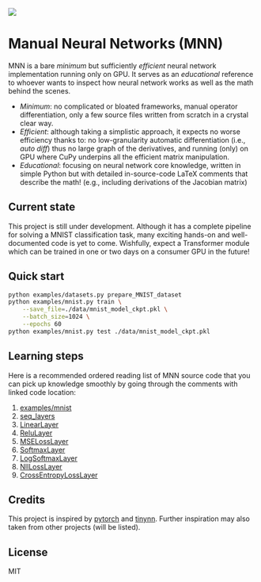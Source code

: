 ![](https://static.simpsonswiki.com/images/thumb/1/19/Noir_Homer.png/339px-Noir_Homer.png)
# Manual Neural Networks (MNN)
MNN is a bare *minimum* but sufficiently *efficient* neural network implementation running only on GPU.
It serves as an *educational* reference to whoever wants to inspect how neural network works as well as the math behind the scenes.

* *Minimum*: no complicated or bloated frameworks, manual operator differentiation, only a few source files written from scratch in a crystal clear way.
* *Efficient*: although taking a simplistic approach, it expects no worse efficiency thanks to: no low-granularity automatic differentiation (i.e., *auto diff*) thus no large graph of the derivatives, and running (only) on GPU where CuPy underpins all the efficient matrix manipulation.
* *Educational*: focusing on neural network core knowledge, written in simple Python but with detailed in-source-code LaTeX comments that describe the math! (e.g., including derivations of the Jacobian matrix)

## Current state
This project is still under development.
Although it has a complete pipeline for solving a MNIST classification task, many exciting hands-on and well-documented code is yet to come.
Wishfully, expect a Transformer module which can be trained in one or two days on a consumer GPU in the future!

## Quick start
```sh
python examples/datasets.py prepare_MNIST_dataset
python examples/mnist.py train \
    --save_file=./data/mnist_model_ckpt.pkl \
    --batch_size=1024 \
    --epochs 60
python examples/mnist.py test ./data/mnist_model_ckpt.pkl 
```

## Learning steps
Here is a recommended ordered reading list of MNN source code that you can pick up knowledge smoothly by going through the comments with linked code location:

1. [examples/mnist](examples/mnist.py)
1. [seq_layers](docs/mnn.seq_layers.md)
1. [LinearLayer](docs/mnn.layer.LinearLayer.md)
1. [ReluLayer](docs/mnn.layer.ReluLayer.md)
1. [MSELossLayer](docs/mnn.layer.MSELossLayer.md)
1. [SoftmaxLayer](docs/mnn.layer.SoftmaxLayer.md)
1. [LogSoftmaxLayer](docs/mnn.layer.LogSoftmaxLayer.md)
1. [NllLossLayer](docs/mnn.layer.NllLossLayer.md)
1. [CrossEntropyLossLayer](docs/mnn.layer.CrossEntropyLossLayer.md)

## Credits
This project is inspired by [pytorch](https://github.com/pytorch/pytorch) and [tinynn](https://github.com/borgwang/tinynn).
Further inspiration may also taken from other projects (will be listed).

## License
MIT
